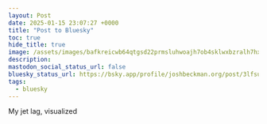```yaml
---
layout: Post
date: 2025-01-15 23:07:27 +0000
title: "Post to Bluesky"
toc: true
hide_title: true
image: /assets/images/bafkreicwb64qtgsd22prmsluhwoajh7ob4sklwxbzralh7hxdjsbdd47ry@jpeg.jpeg
description: 
mastodon_social_status_url: false
bluesky_status_url: https://bsky.app/profile/joshbeckman.org/post/3lfsuyw6hyc24
tags:
  - bluesky
---
```


My jet lag, visualized
